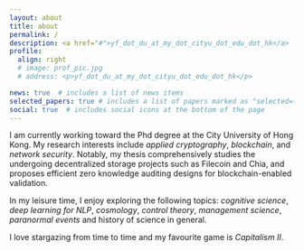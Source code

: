 ```yaml
---
layout: about
title: about
permalink: /
description: <a href="#">yf_dot_du_at_my_dot_cityu_dot_edu_dot_hk</a>
profile:
  align: right
  # image: prof_pic.jpg
  # address: <p>yf_dot_du_at_my_dot_cityu_dot_edu_dot_hk</p>

news: true  # includes a list of news items
selected_papers: true # includes a list of papers marked as "selected={true}"
social: true  # includes social icons at the bottom of the page
---
```


I am currently working toward the Phd degree at the City University of Hong Kong. My research interests include *applied cryptography*, *blockchain*, and *network security*. Notably, my thesis comprehensively studies the undergoing decentralized storage projects such as Filecoin and Chia, and proposes efficient zero knowledge auditing designs for blockchain-enabled validation.

In my leisure time, I enjoy exploring the following topics: *cognitive science*, *deep learning for NLP*, *cosmology*, *control theory*, *management science*, *paranormal events* and history of science in general. 

I love stargazing from time to time and my favourite game is *Capitalism II*.

